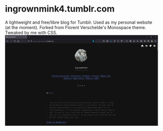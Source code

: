 # ingrownmink4.tumblr.com
 A lightweight and free/libre blog for Tumblr. Used as my personal website (at the moment). Forked from Florent Verschelde's Monospace theme. Tweaked by me with CSS. 
 ![ingrownmink4.tumblr.com](firefox_MBBk0kPmil.png)

